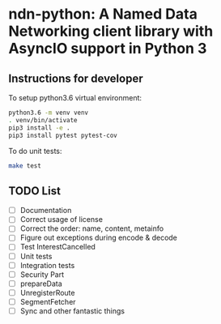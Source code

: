 ndn-python: A Named Data Networking client library with AsyncIO support in Python 3
===================================================================================

Instructions for developer
--------------------------

To setup python3.6 virtual environment:
```bash
python3.6 -m venv venv
. venv/bin/activate
pip3 install -e .
pip3 install pytest pytest-cov
```

To do unit tests:
```bash
make test
```

TODO List
---------

- [ ] Documentation
- [ ] Correct usage of license
- [ ] Correct the order: name, content, metainfo
- [ ] Figure out exceptions during encode & decode
- [ ] Test InterestCancelled
- [ ] Unit tests
- [ ] Integration tests
- [ ] Security Part
- [ ] prepareData
- [ ] UnregisterRoute
- [ ] SegmentFetcher
- [ ] Sync and other fantastic things
